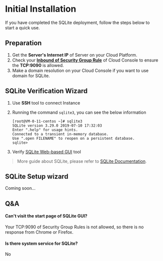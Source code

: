 # Initial Installation

If you have completed the SQLite deployment, follow the steps below to start a quick use.

## Preparation

1. Get the **Server's Internet IP** of Server on your Cloud Platform.
2. Check your **[Inbound of Security Group Rule](https://support.websoft9.com/docs/faq/tech-instance.html)** of Cloud Console to ensure the **TCP:9090** is allowed.
3. Make a domain resolution on your Cloud Console if you want to use domain for SQLite.

## SQLite Verification Wizard

1. Use **SSH** tool to connect Instance

2. Running the command `sqlite3`, you can see the below information
   ```
   [root@VM-0-11-centos ~]# sqlite3
   SQLite version 3.29.0 2019-07-10 17:32:03
   Enter ".help" for usage hints.
   Connected to a transient in-memory database.
   Use ".open FILENAME" to reopen on a persistent database.
   sqlite>
   ```
3. Verify [SQLite Web-based GUI](/solution-gui.md) tool

> More guide about SQLite, please refer to [SQLite Documentation](https://sqlite.org/docs.html).

## SQLite Setup wizard

Coming soon...

## Q&A

#### Can't visit the start page of SQLite GUI?

Your TCP:9090 of Security Group Rules is not allowed, so there is no response from Chrome or Firefox.

#### Is there system service for SQLite?  

No
